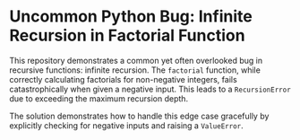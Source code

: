 # Uncommon Python Bug: Infinite Recursion in Factorial Function

This repository demonstrates a common yet often overlooked bug in recursive functions: infinite recursion.  The `factorial` function, while correctly calculating factorials for non-negative integers, fails catastrophically when given a negative input. This leads to a `RecursionError` due to exceeding the maximum recursion depth.

The solution demonstrates how to handle this edge case gracefully by explicitly checking for negative inputs and raising a `ValueError`.